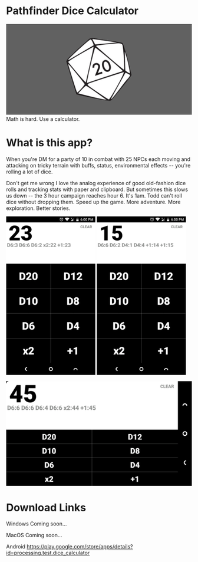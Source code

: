 # Pathfinder Dice Calculator
![DiceCalculator](graphics/featuregraphic.png?raw=true "Dice Calculator")
Math is hard. Use a calculator.

# What is this app?
When you're DM for a party of 10 in combat with 25 NPCs each moving and attacking on tricky terrain with buffs, status, environmental effects -- you're rolling a lot of dice. 

Don't get me wrong I love the analog experience of good old-fashion dice rolls and tracking stats with paper and clipboard. But sometimes this slows us down -- the 3 hour campaign reaches hour 6. It's 1am. Todd can't roll dice without dropping them. Speed up the game. More adventure. More exploration. Better stories.

<img src="graphics/Screenshot2.png" width="48%">  <img src="graphics/Screenshot3.png" width="48%">

![DiceCalculator](graphics/Screenshot5.png?raw=true "Dice Calculator")

# Download Links
Windows
Coming soon...

MacOS
Coming soon...

Android
https://play.google.com/store/apps/details?id=processing.test.dice_calculator
